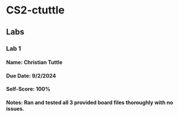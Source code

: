 # CS2-ctuttle

## Labs

### Lab 1
#### Name: Christian Tuttle
#### Due Date: 9/2/2024
#### Self-Score: 100%
#### Notes: Ran and tested all 3 provided board files thoroughly with no issues. 
